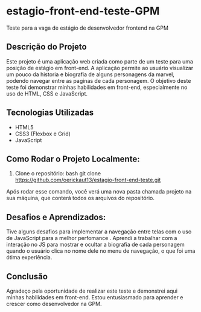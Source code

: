 # estagio-front-end-teste-GPM

Teste para a vaga de estágio de desenvolvedor frontend na GPM

## Descrição do Projeto

Este projeto é uma aplicação web criada como parte de um teste para uma posição de estágio em front-end. A aplicação permite ao usuário visualizar um pouco da historia e biografia de alguns personagens da marvel, podendo navegar entre as paginas de cada personagem.
O objetivo deste teste foi demonstrar minhas habilidades em front-end, especialmente no uso de HTML, CSS e JavaScript.

## Tecnologias Utilizadas

- HTML5
- CSS3 (Flexbox e Grid)
- JavaScript

## Como Rodar o Projeto Localmente:

1. Clone o repositório:
   bash
   git clone https://github.com/oerickaut13/estagio-front-end-teste.git


Após rodar esse comando, você verá uma nova pasta chamada projeto na sua máquina, que conterá todos os arquivos do repositório.

## Desafios e Aprendizados:

Tive alguns desafios para implementar a navegação entre telas com o uso de JavaScript para a melhor perfomance . Aprendi a trabalhar com a interação no JS para mostrar e ocultar a biografia de cada personagem quando o usuário clica no nome dele no menu de navegação, o que foi uma ótima experiência.

## Conclusão

Agradeço pela oportunidade de realizar este teste e demonstrei aqui minhas habilidades em front-end. Estou entusiasmado para aprender e crescer como desenvolvedor na GPM.
